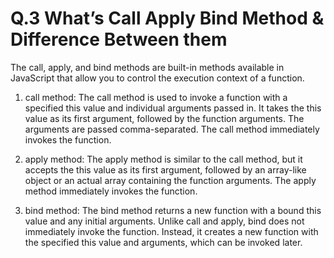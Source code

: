 # Q.3 What’s Call Apply Bind Method & Difference Between them

The call, apply, and bind methods are built-in methods available in JavaScript that allow you to control the execution context of a function. 

1. call method:
The call method is used to invoke a function with a specified this value and individual arguments passed in. It takes the this value as its first argument, followed by the function arguments. The arguments are passed comma-separated. The call method immediately invokes the function.

2. apply method:
The apply method is similar to the call method, but it accepts the this value as its first argument, followed by an array-like object or an actual array containing the function arguments. The apply method immediately invokes the function.

3. bind method:
The bind method returns a new function with a bound this value and any initial arguments. Unlike call and apply, bind does not immediately invoke the function. Instead, it creates a new function with the specified this value and arguments, which can be invoked later.